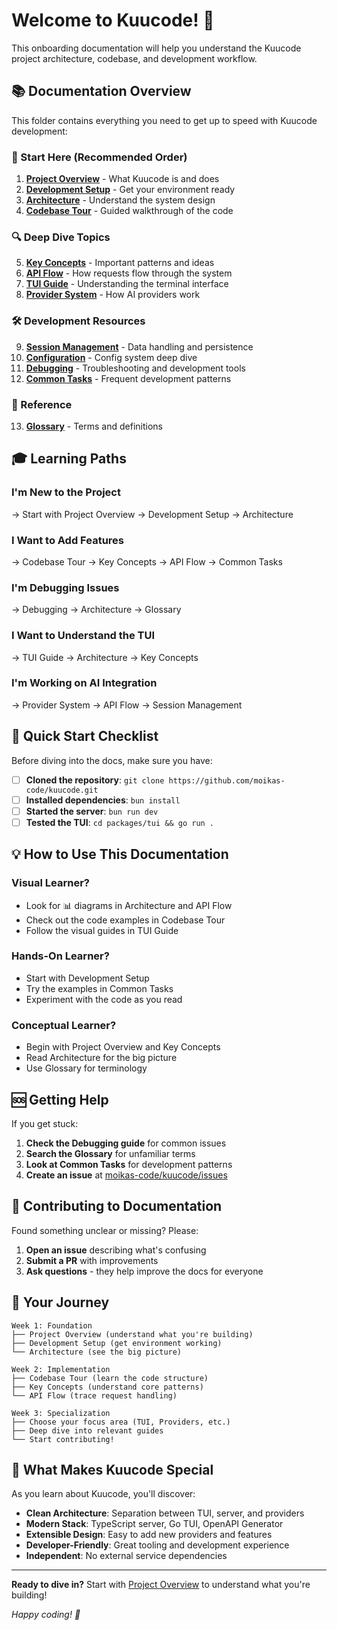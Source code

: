 # Welcome to Kuucode! 🚀

This onboarding documentation will help you understand the Kuucode project architecture, codebase, and development workflow.

## 📚 Documentation Overview

This folder contains everything you need to get up to speed with Kuucode development:

### 🎯 Start Here (Recommended Order)

1. **[Project Overview](PROJECT_OVERVIEW.md)** - What Kuucode is and does
2. **[Development Setup](DEVELOPMENT_SETUP.md)** - Get your environment ready
3. **[Architecture](ARCHITECTURE.md)** - Understand the system design
4. **[Codebase Tour](CODEBASE_TOUR.md)** - Guided walkthrough of the code

### 🔍 Deep Dive Topics

5. **[Key Concepts](KEY_CONCEPTS.md)** - Important patterns and ideas
6. **[API Flow](API_FLOW.md)** - How requests flow through the system
7. **[TUI Guide](TUI_GUIDE.md)** - Understanding the terminal interface
8. **[Provider System](PROVIDER_SYSTEM.md)** - How AI providers work

### 🛠️ Development Resources

9. **[Session Management](SESSION_MANAGEMENT.md)** - Data handling and persistence
10. **[Configuration](CONFIGURATION.md)** - Config system deep dive
11. **[Debugging](DEBUGGING.md)** - Troubleshooting and development tools
12. **[Common Tasks](COMMON_TASKS.md)** - Frequent development patterns

### 📖 Reference

13. **[Glossary](GLOSSARY.md)** - Terms and definitions

## 🎓 Learning Paths

### **I'm New to the Project**
→ Start with Project Overview → Development Setup → Architecture

### **I Want to Add Features**
→ Codebase Tour → Key Concepts → API Flow → Common Tasks

### **I'm Debugging Issues**
→ Debugging → Architecture → Glossary

### **I Want to Understand the TUI**
→ TUI Guide → Architecture → Key Concepts

### **I'm Working on AI Integration**
→ Provider System → API Flow → Session Management

## 🚀 Quick Start Checklist

Before diving into the docs, make sure you have:

- [ ] **Cloned the repository**: `git clone https://github.com/moikas-code/kuucode.git`
- [ ] **Installed dependencies**: `bun install`
- [ ] **Started the server**: `bun run dev`
- [ ] **Tested the TUI**: `cd packages/tui && go run .`

## 💡 How to Use This Documentation

### **Visual Learner?**
- Look for 📊 diagrams in Architecture and API Flow
- Check out the code examples in Codebase Tour
- Follow the visual guides in TUI Guide

### **Hands-On Learner?**
- Start with Development Setup
- Try the examples in Common Tasks
- Experiment with the code as you read

### **Conceptual Learner?**
- Begin with Project Overview and Key Concepts
- Read Architecture for the big picture
- Use Glossary for terminology

## 🆘 Getting Help

If you get stuck:

1. **Check the Debugging guide** for common issues
2. **Search the Glossary** for unfamiliar terms
3. **Look at Common Tasks** for development patterns
4. **Create an issue** at [moikas-code/kuucode/issues](https://github.com/moikas-code/kuucode/issues)

## 📝 Contributing to Documentation

Found something unclear or missing? Please:

1. **Open an issue** describing what's confusing
2. **Submit a PR** with improvements
3. **Ask questions** - they help improve the docs for everyone

## 🎯 Your Journey

```
Week 1: Foundation
├── Project Overview (understand what you're building)
├── Development Setup (get environment working)
└── Architecture (see the big picture)

Week 2: Implementation
├── Codebase Tour (learn the code structure)
├── Key Concepts (understand core patterns)
└── API Flow (trace request handling)

Week 3: Specialization
├── Choose your focus area (TUI, Providers, etc.)
├── Deep dive into relevant guides
└── Start contributing!
```

## 🌟 What Makes Kuucode Special

As you learn about Kuucode, you'll discover:

- **Clean Architecture**: Separation between TUI, server, and providers
- **Modern Stack**: TypeScript server, Go TUI, OpenAPI Generator
- **Extensible Design**: Easy to add new providers and features
- **Developer-Friendly**: Great tooling and development experience
- **Independent**: No external service dependencies

---

**Ready to dive in?** Start with [Project Overview](PROJECT_OVERVIEW.md) to understand what you're building!

*Happy coding! 🎉*